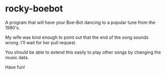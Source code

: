# rocky-boebot
A program that will have your Boe-Bot dancing to a popular tune from the 1980's.

My wife was kind enough to point out that the end of the song sounds wrong.  I'll wait for her pull request.

You should be able to extend this easily to play other songs by changing the music data.

Have fun!


